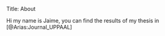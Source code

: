 Title: About

Hi my name is Jaime, you can find the results of my thesis in [@Arias:Journal_UPPAAL]
